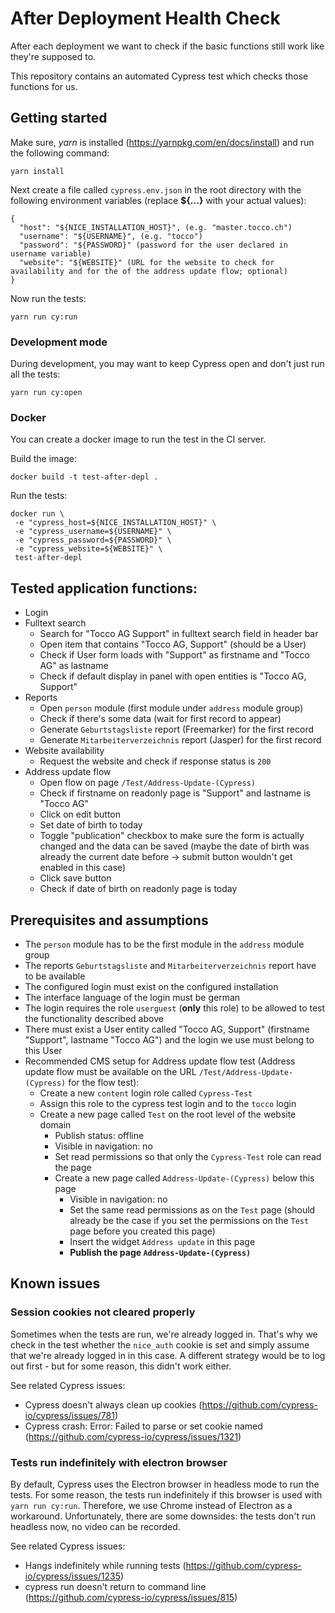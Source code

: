 # After Deployment Health Check

After each deployment we want to check if the basic functions still work like they're supposed to.

This repository contains an automated Cypress test which checks those functions for us.

## Getting started

Make sure, *yarn* is installed (https://yarnpkg.com/en/docs/install) and run the following command:

```
yarn install
```

Next create a file called `cypress.env.json` in the root directory with the following environment variables (replace
**${...}** with your actual values):

```
{
  "host": "${NICE_INSTALLATION_HOST}", (e.g. "master.tocco.ch")
  "username": "${USERNAME}", (e.g. "tocco")
  "password": "${PASSWORD}" (password for the user declared in username variable)
  "website": "${WEBSITE}" (URL for the website to check for availability and for the of the address update flow; optional)
}
```

Now run the tests:

```
yarn run cy:run
```

### Development mode

During development, you may want to keep Cypress open and don't just run all the tests:

```
yarn run cy:open
```

### Docker

You can create a docker image to run the test in the CI server.

Build the image:
```
docker build -t test-after-depl .
```

Run the tests:
```
docker run \
 -e "cypress_host=${NICE_INSTALLATION_HOST}" \
 -e "cypress_username=${USERNAME}" \
 -e "cypress_password=${PASSWORD}" \
 -e "cypress_website=${WEBSITE}" \
 test-after-depl
```

## Tested application functions:
* Login
* Fulltext search
  * Search for "Tocco AG Support" in fulltext search field in header bar
  * Open item that contains "Tocco AG, Support" (should be a User)
  * Check if User form loads with "Support" as firstname and "Tocco AG" as lastname
  * Check if default display in panel with open entities is "Tocco AG, Support"
* Reports
  * Open `person` module (first module under `address` module group)
  * Check if there's some data (wait for first record to appear)
  * Generate `Geburtstagsliste` report (Freemarker) for the first record
  * Generate `Mitarbeiterverzeichnis` report (Jasper) for the first record
* Website availability
  * Request the website and check if response status is `200`
* Address update flow
  * Open flow on page `/Test/Address-Update-(Cypress)`
  * Check if firstname on readonly page is "Support" and lastname is "Tocco AG"
  * Click on edit button
  * Set date of birth to today
  * Toggle "publication" checkbox to make sure the form is actually changed
    and the data can be saved (maybe the date of birth was already the current
    date before -> submit button wouldn't get enabled in this case)
  * Click save button
  * Check if date of birth on readonly page is today

## Prerequisites and assumptions
* The `person` module has to be the first module in the `address` module group
* The reports `Geburtstagsliste` and `Mitarbeiterverzeichnis` report have to be available
* The configured login must exist on the configured installation
* The interface language of the login must be german
* The login requires the role `userguest` (**only** this role) to be allowed to test the functionality described above
* There must exist a User entity called "Tocco AG, Support" (firstname "Support", lastname "Tocco AG") and the login
  we use must belong to this User
* Recommended CMS setup for Address update flow test (Address update flow must be available on the URL
  `/Test/Address-Update-(Cypress)` for the flow test):
  * Create a new `content` login role called `Cypress-Test`
  * Assign this role to the cypress test login and to the `tocco` login
  * Create a new page called `Test` on the root level of the website domain
    * Publish status: offline
    * Visible in navigation: no
    * Set read permissions so that only the `Cypress-Test` role can read the page
    * Create a new page called `Address-Update-(Cypress)` below this page
      * Visible in navigation: no
      * Set the same read permissions as on the `Test` page (should already be the case if you set the
        permissions on the `Test` page before you created this page)
      * Insert the widget `Address update` in this page
      * **Publish the page `Address-Update-(Cypress)`**
    

## Known issues

### Session cookies not cleared properly

Sometimes when the tests are run, we're already logged in. That's why we check in the test whether the `nice_auth`
cookie is set and simply assume that we're already logged in in this case. A different strategy would be to log out
first - but for some reason, this didn't work either.

See related Cypress issues:
* Cypress doesn't always clean up cookies (https://github.com/cypress-io/cypress/issues/781)
* Cypress crash: Error: Failed to parse or set cookie named (https://github.com/cypress-io/cypress/issues/1321)

### Tests run indefinitely with electron browser

By default, Cypress uses the Electron browser in headless mode to run the tests. For some reason, the tests run
indefinitely if this browser is used with `yarn run cy:run`. Therefore, we use Chrome instead of Electron as a
workaround. Unfortunately, there are some downsides: the tests don't run headless now, no video can be recorded.

See related Cypress issues:
* Hangs indefinitely while running tests (https://github.com/cypress-io/cypress/issues/1235)
* cypress run doesn't return to command line (https://github.com/cypress-io/cypress/issues/815)
